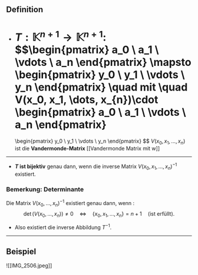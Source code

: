 ## Definition
- $T: \mathbb{K}^{n+1} \to \mathbb{K}^{n+1}$:  
  $$\begin{pmatrix}
  a_0 \\
  a_1 \\
  \vdots \\
  a_n
  \end{pmatrix}
  \mapsto
  \begin{pmatrix}
  y_0 \\
  y_1 \\
  \vdots \\
  y_n
  \end{pmatrix}
  \quad mit    \quad
  V(x_0, x_1, \dots, x_{n})\cdot 
  \begin{pmatrix}
  a_0 \\
  a_1 \\
  \vdots \\
  a_n
  \end{pmatrix}
  =
  \begin{pmatrix}
  y_0 \\
  y_1 \\
  \vdots \\
  y_n
  \end{pmatrix}
  $$
  $V(x_0, x_1, \ldots, x_n)$ ist die **Vandermonde-Matrix** [[Vandermonde Matrix mit w]]

---

- **$T$ ist bijektiv** genau dann, wenn die inverse Matrix $V(x_0, x_1, \ldots, x_n)^{-1}$ existiert.
### Bemerkung: Determinante
  Die Matrix $V(x_0, \ldots, x_n)^{-1}$ existiert genau dann, wenn : 
$$\det(V(x_0, \ldots, x_n)) \neq 0 \quad \Leftrightarrow \quad \{x_0, x_1, \ldots, x_n\} = n + 1 \quad \text{(ist erfüllt).}$$
- Also existiert die inverse Abbildung $T^{-1}$.

---

## Beispiel 
![[IMG_2506.jpeg]]